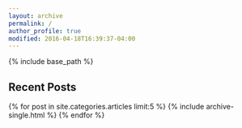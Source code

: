 ```yaml
---
layout: archive
permalink: /
author_profile: true
modified: 2016-04-18T16:39:37-04:00
---
```


{% include base_path %}

<div class="grid__wrapper">
  <h2>Recent Posts</h2>
  {% for post in site.categories.articles limit:5 %}
    {% include archive-single.html %}
  {% endfor %}
</div>
